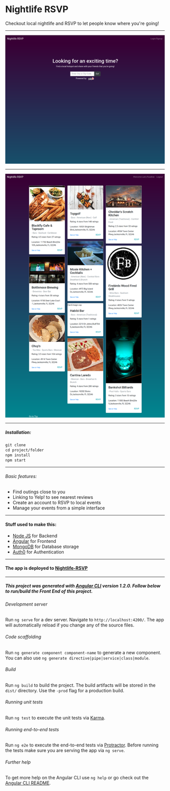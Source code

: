 # Nightlife RSVP

Checkout local nightlife and RSVP to let people know where you're going!

---

![RSVP Homepage Preview](https://raw.githubusercontent.com/lfaudreejr/nightlife-rsvp/master/images/rsvp-home.png)

---

![RSVP Preview](https://raw.githubusercontent.com/lfaudreejr/nightlife-rsvp/master/images/rsvp-search.png)

---

##### Installation:
```
git clone
cd project/folder
npm install
npm start
```

---


###### Basic features:

 * Find outings close to you
 * Linking to Yelp! to see nearest reviews
 * Create an account to RSVP to local events
 * Manage your events from a simple interface

---


#### Stuff used to make this:

 * [Node JS](https://nodejs.org/en/) for Backend
 * [Angular](https://angular.io/) for Frontend
 * [MongoDB](https://www.mongodb.com/) for Database storage
 * [Auth0](https://auth0.com) for Authentication

---

#### The app is deployed to [Nightlife-RSVP](https://mynightlifersvp.herokuapp.com/)

---
##### This project was generated with [Angular CLI](https://github.com/angular/angular-cli) version 1.2.0. Follow below to run/build the Front End of this project.

###### Development server

Run `ng serve` for a dev server. Navigate to `http://localhost:4200/`. The app will automatically reload if you change any of the source files.

###### Code scaffolding

Run `ng generate component component-name` to generate a new component. You can also use `ng generate directive|pipe|service|class|module`.

###### Build

Run `ng build` to build the project. The build artifacts will be stored in the `dist/` directory. Use the `-prod` flag for a production build.

###### Running unit tests

Run `ng test` to execute the unit tests via [Karma](https://karma-runner.github.io).

###### Running end-to-end tests

Run `ng e2e` to execute the end-to-end tests via [Protractor](http://www.protractortest.org/).
Before running the tests make sure you are serving the app via `ng serve`.

###### Further help

To get more help on the Angular CLI use `ng help` or go check out the [Angular CLI README](https://github.com/angular/angular-cli/blob/master/README.md).
